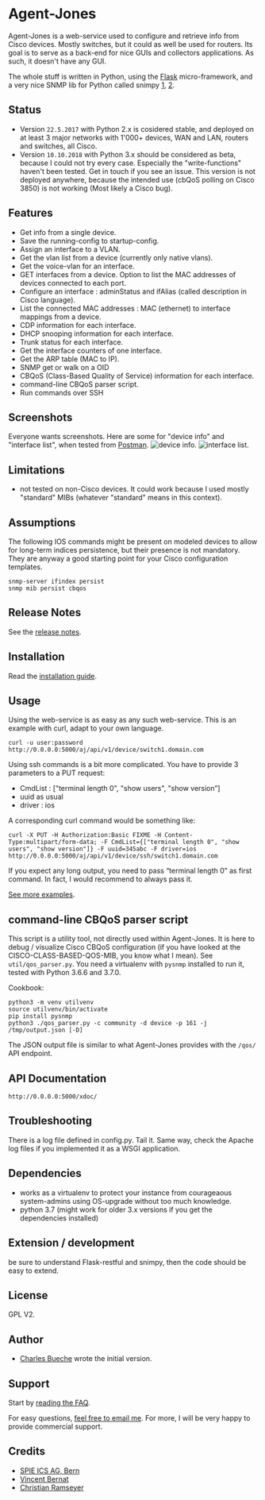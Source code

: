 Agent-Jones
===========

Agent-Jones is a web-service used to configure and retrieve info from Cisco devices.
Mostly switches, but it could as well be used for routers. Its goal is to serve as a back-end
for nice GUIs and collectors applications. As such, it doesn't have any GUI.

The whole stuff is written in Python, using the [Flask](http://flask.pocoo.org/) micro-framework, and a very nice SNMP lib for Python called snimpy [1](http://vincent.bernat.im/en/blog/2013-snimpy.html), [2](https://github.com/vincentbernat/snimpy).


Status
------

- Version `22.5.2017` with Python 2.x is cosidered stable, and deployed on at least 3 major networks with 1'000+ devices, WAN and LAN, routers and switches, all Cisco.
- Version `10.10.2018` with Python 3.x should be considered as beta, because I could not try every case. Especially the "write-functions" haven't been tested. Get in touch if you see an issue. This version is not deployed anywhere, because the intended use (cbQoS polling on Cisco 3850) is not working (Most likely a Cisco bug).


Features
--------

- Get info from a single device.
- Save the running-config to startup-config.
- Assign an interface to a VLAN.
- Get the vlan list from a device (currently only native vlans).
- Get the voice-vlan for an interface.
- GET interfaces from a device. Option to list the MAC addresses of devices connected to each port.
- Configure an interface : adminStatus and ifAlias (called description in Cisco language).
- List the connected MAC addresses : MAC (ethernet) to interface mappings from a device.
- CDP information for each interface.
- DHCP snooping information for each interface.
- Trunk status for each interface.
- Get the interface counters of one interface.
- Get the ARP table (MAC to IP).
- SNMP get or walk on a OID
- CBQoS (Class-Based Quality of Service) information for each interface.
- command-line CBQoS parser script. 
- Run commands over SSH


Screenshots
-----------

Everyone wants screenshots. Here are some for "device info" and "interface list", when tested from [Postman](http://www.getpostman.com/).
	![device info](doc/aj_device.png?raw=true).
	![interface list](doc/aj_interfaces.png?raw=true).


Limitations
-----------

- not tested on non-Cisco devices. It could work because I used mostly "standard" MIBs (whatever "standard" means in this context).


Assumptions
-----------

The following IOS commands might be present on modeled devices to allow for long-term indices persistence, but their presence is not mandatory. They are anyway a good starting point for your Cisco configuration templates.

    snmp-server ifindex persist
    snmp mib persist cbqos


Release Notes
-------------

See the [release notes](doc/RELEASES.md).


Installation
------------

Read the [installation guide](doc/INSTALL.md).


Usage
-----

Using the web-service is as easy as any such web-service. This is an example with curl, adapt to your own language.

    curl -u user:password http://0.0.0.0:5000/aj/api/v1/device/switch1.domain.com

Using ssh commands is a bit more complicated. You have to provide 3 parameters to a PUT request:

- CmdList : ["terminal length 0", "show users", "show version”]
- uuid as usual
- driver : ios

A corresponding curl command would be something like:

    curl -X PUT -H Authorization:Basic FIXME -H Content-Type:multipart/form-data; -F CmdList={["terminal length 0", "show users", "show version"]} -F uuid=345abc -F driver=ios http://0.0.0.0:5000/aj/api/v1/device/ssh/switch1.domain.com

If you expect any long output, you need to pass “terminal length 0” as first command. In fact, I would recommend to always pass it.

[See more examples](doc/examples.md).


command-line CBQoS parser script
--------------------------------

This script is a utility tool, not directly used within Agent-Jones. It is here to debug / visualize Cisco CBQoS configuration (if you have looked at the CISCO-CLASS-BASED-QOS-MIB, you know what I mean). See `util/qos_parser.py`. You need a virtualenv with `pysnmp` installed to run it, tested with Python 3.6.6 and 3.7.0.

Cookbook:

```
python3 -m venv utilvenv
source utilvenv/bin/activate
pip install pysnmp
python3 ./qos_parser.py -c community -d device -p 161 -j /tmp/output.json [-D]
```

The JSON output file is similar to what Agent-Jones provides with the `/qos/` API endpoint.


API Documentation
-----------------

    http://0.0.0.0:5000/xdoc/


Troubleshooting
---------------

There is a log file defined in config.py. Tail it. Same way, check the Apache log files if you implemented it as a WSGI application.


Dependencies
------------

- works as a virtualenv to protect your instance from courageaous system-admins using OS-upgrade without too much knowledge.
- python 3.7 (might work for older 3.x versions if you get the dependencies installed)


Extension / development
-----------------------

be sure to understand Flask-restful and snimpy, then the code should be easy to extend.


License
-------

GPL V2.


Author
------

- [Charles Bueche](http://www.netnea.com/cms/netnea-the-team/charles-bueche/) wrote the initial version.


Support
-------

Start by [reading the FAQ](doc/FAQ.md).

For easy questions, [feel free to email me](http://address-protector.com/frTvcQ8oOaRDkfAzpUdS3oXFYt7cPQ8kLrI4lg2n4TblNc83DGf4yhBUfdrndqvn). For more, I will be very happy to provide commercial support.


Credits
-------

- [SPIE ICS AG, Bern](http://www.spie-ics.ch)
- [Vincent Bernat](http://vincent.bernat.im/en/)
- [Christian Ramseyer](http://www.netnea.com/cms/netnea-the-team/christian-ramseyer/)
